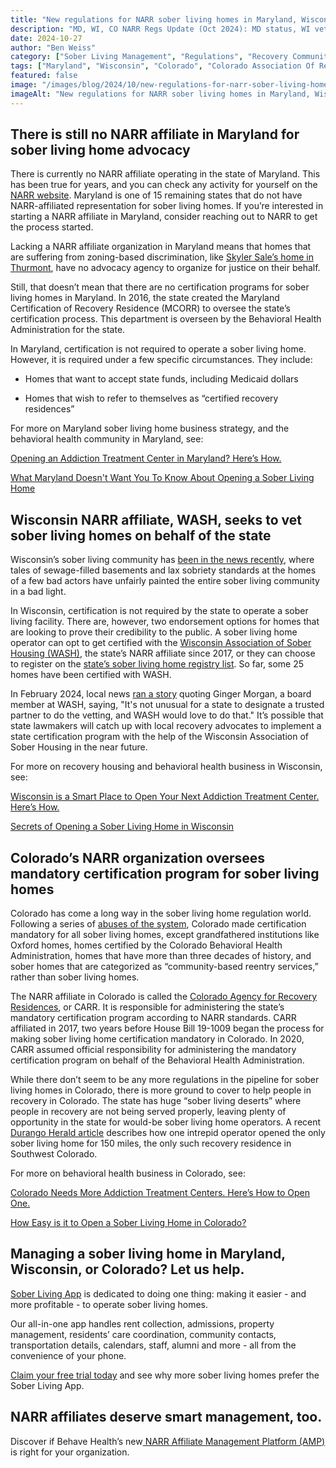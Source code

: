 ```yaml
---
title: "New regulations for NARR sober living homes in Maryland, Wisconsin, and Colorado"
description: "MD, WI, CO NARR Regs Update (Oct 2024): MD status, WI vetting, CO certs & more. Insights on the Sober Living App blog."
date: 2024-10-27
author: "Ben Weiss"
category: ["Sober Living Management", "Regulations", "Recovery Community", "Property Management"]
tags: ["Maryland", "Wisconsin", "Colorado", "Colorado Association Of Recovery Residences", "Wisconsin Association Of Sober Living"]
featured: false
image: "/images/blog/2024/10/new-regulations-for-narr-sober-living-homes-in-maryland-wisconsin-and-colorado/featured.jpg"
imageAlt: "New regulations for NARR sober living homes in Maryland, Wisconsin, and Colorado"
---
```


## There is still no NARR affiliate in Maryland for sober living home advocacy

There is currently no NARR affiliate operating in the state of Maryland. This has been true for years, and you can check any activity for yourself on the [NARR website](<https://narronline.org/affiliates/>). Maryland is one of 15 remaining states that do not have NARR-affiliated representation for sober living homes. If you’re interested in starting a NARR affiliate in Maryland, consider reaching out to NARR to get the process started. 

Lacking a NARR affiliate organization in Maryland means that homes that are suffering from zoning-based discrimination, like [Skyler Sale’s home in Thurmont](<https://www.planetizen.com/news/2024/08/130782-sober-house-zoning-violations-prompt-questions>), have no advocacy agency to organize for justice on their behalf. 

Still, that doesn’t mean that there are no certification programs for sober living homes in Maryland. In 2016, the state created the Maryland Certification of Recovery Residence (MCORR) to oversee the state’s certification process. This department is overseen by the Behavioral Health Administration for the state. 

In Maryland, certification is not required to operate a sober living home. However, it is required under a few specific circumstances. They include: 

  * Homes that want to accept state funds, including Medicaid dollars

  * Homes that wish to refer to themselves as “certified recovery residences”

For more on Maryland sober living home business strategy, and the behavioral health community in Maryland, see: 

[Opening an Addiction Treatment Center in Maryland? Here’s How. ](<https://behavehealth.com/blog/2022/1/11/opening-an-addiction-treatment-center-in-maryland-heres-hownbsp>)

[What Maryland Doesn't Want You To Know About Opening a Sober Living Home](<../../../2022/11/3/what-maryland-doesnt-want-you-to-know-about-opening-a-sober-living-home.html>) 
 
 

## Wisconsin NARR affiliate, WASH, seeks to vet sober living homes on behalf of the state

Wisconsin’s sober living community has [been in the news recently](<https://www.channel3000.com/news/the-unregulated-landscape-of-sober-living-homes-in-wisconsin/article_9853886a-c6c4-11ee-8c6d-bb1bfbe8c33e.html>), where tales of sewage-filled basements and lax sobriety standards at the homes of a few bad actors have unfairly painted the entire sober living community in a bad light. 

In Wisconsin, certification is not required by the state to operate a sober living facility. There are, however, two endorsement options for homes that are looking to prove their credibility to the public. A sober living home operator can opt to get certified with the [Wisconsin Association of Sober Housing (WASH)](<https://washcommunity.org/home-1>), the state’s NARR affiliate since 2017, or they can choose to register on the [state’s sober living home registry list](<https://www.dhs.wisconsin.gov/regulations/recovery-registry.htm>). So far, some 25 homes have been certified with WASH.

In February 2024, local news [ran a story](<https://www.channel3000.com/news/wisconsin-non-profit-works-to-close-sober-living-residence-regulation-gap/article_2917f3aa-cbab-11ee-840e-6ba837b7c5a9.html>) quoting Ginger Morgan, a board member at WASH, saying, "It's not unusual for a state to designate a trusted partner to do the vetting, and WASH would love to do that." It’s possible that state lawmakers will catch up with local recovery advocates to implement a state certification program with the help of the Wisconsin Association of Sober Housing in the near future. 

For more on recovery housing and behavioral health business in Wisconsin, see:

[Wisconsin is a Smart Place to Open Your Next Addiction Treatment Center. Here’s How. ](<https://behavehealth.com/blog/2022/1/13/wisconsin-is-a-smart-place-to-open-your-next-addiction-treatment-center-heres-hownbsp>)

[Secrets of Opening a Sober Living Home in Wisconsin ](<../../../2022/11/16/secrets-of-opening-a-sober-living-home-in-wisconsinnbsp.html>)

## Colorado’s NARR organization oversees mandatory certification program for sober living homes

Colorado has come a long way in the sober living home regulation world. Following a series of [abuses of the system](<https://www.denverpost.com/2018/03/15/colorado-lawmakers-sober-living-homes-abuse/>), Colorado made certification mandatory for all sober living homes, except grandfathered institutions like Oxford homes, homes certified by the Colorado Behavioral Health Administration, homes that have more than three decades of history, and sober homes that are categorized as “community-based reentry services,” rather than sober living homes. 

The NARR affiliate in Colorado is called the [Colorado Agency for Recovery Residences](<https://carrcolorado.org/>), or CARR. It is responsible for administering the state’s mandatory certification program according to NARR standards. CARR affiliated in 2017, two years before House Bill 19-1009 began the process for making sober living home certification mandatory in Colorado. In 2020, CARR assumed official responsibility for administering the mandatory certification program on behalf of the Behavioral Health Administration. 

While there don’t seem to be any more regulations in the pipeline for sober living homes in Colorado, there is more ground to cover to help people in recovery in Colorado. The state has huge “sober living deserts” where people in recovery are not being served properly, leaving plenty of opportunity in the state for would-be sober living home operators. A recent [Durango Herald article](<https://www.durangoherald.com/articles/durango-woman-opens-first-recovery-residence-in-southwest-colorado/>) describes how one intrepid operator opened the only sober living home for 150 miles, the only such recovery residence in Southwest Colorado. 

For more on behavioral health business in Colorado, see:

[Colorado Needs More Addiction Treatment Centers. Here’s How to Open One. ](<https://behavehealth.com/blog/2022/1/18/colorado-needs-more-addiction-treatment-centers-heres-how-to-open-onenbsp>)

[How Easy is it to Open a Sober Living Home in Colorado?](<../../../2022/11/17/how-easy-is-it-to-open-a-sober-living-home-in-colorado.html>)

## Managing a sober living home in Maryland, Wisconsin, or Colorado? Let us help.

[Sober Living App](</>) is dedicated to doing one thing: making it easier - and more profitable - to operate sober living homes. 

Our all-in-one app handles rent collection, admissions, property management, residents’ care coordination, community contacts, transportation details, calendars, staff, alumni and more - all from the convenience of your phone. 

[Claim your free trial today](<https://behavehealth.com/get-started?__hstc=135632115.075701b9fb7ccd58adc7b5b57a792227.1708902226082.1722205853113.1722795767849.32&__hssc=135632115.7.1722795767849&__hsfp=3530606189>) and see why more sober living homes prefer the Sober Living App.

## NARR affiliates deserve smart management, too. 

Discover if Behave Health’s new[ NARR Affiliate Management Platform (AMP)](<https://behavehealth.com/narr-affiliate>) is right for your organization.
